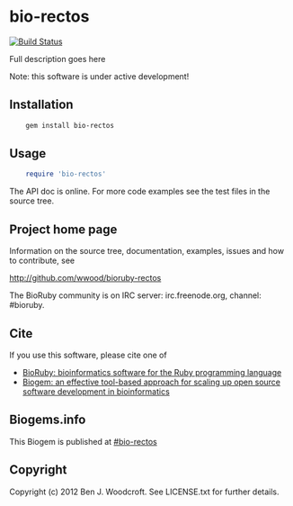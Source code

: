 # bio-rectos

[![Build Status](https://secure.travis-ci.org/wwood/bioruby-rectos.png)](http://travis-ci.org/wwood/bioruby-rectos)

Full description goes here

Note: this software is under active development!

## Installation

```sh
    gem install bio-rectos
```

## Usage

```ruby
    require 'bio-rectos'
```

The API doc is online. For more code examples see the test files in
the source tree.
        
## Project home page

Information on the source tree, documentation, examples, issues and
how to contribute, see

  http://github.com/wwood/bioruby-rectos

The BioRuby community is on IRC server: irc.freenode.org, channel: #bioruby.

## Cite

If you use this software, please cite one of
  
* [BioRuby: bioinformatics software for the Ruby programming language](http://dx.doi.org/10.1093/bioinformatics/btq475)
* [Biogem: an effective tool-based approach for scaling up open source software development in bioinformatics](http://dx.doi.org/10.1093/bioinformatics/bts080)

## Biogems.info

This Biogem is published at [#bio-rectos](http://biogems.info/index.html)

## Copyright

Copyright (c) 2012 Ben J. Woodcroft. See LICENSE.txt for further details.


